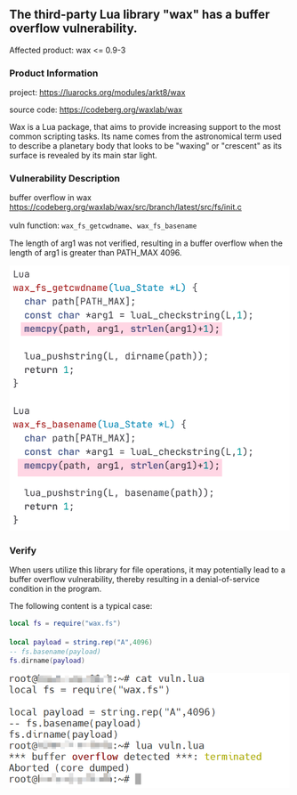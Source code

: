 ## The third-party Lua library "wax" has a buffer overflow vulnerability.

Affected product: wax <= 0.9-3

### Product Information

project: https://luarocks.org/modules/arkt8/wax

source code: https://codeberg.org/waxlab/wax

Wax is a Lua package, that aims to provide increasing support to the most common scripting tasks. Its name comes from the astronomical term used to describe a planetary body that looks to be "waxing" or "crescent" as its surface is revealed by its main star light.

### Vulnerability Description

buffer overflow in wax https://codeberg.org/waxlab/wax/src/branch/latest/src/fs/init.c

vuln function: `wax_fs_getcwdname`、`wax_fs_basename`

The length of arg1 was not verified, resulting in a buffer overflow when the length of arg1 is greater than PATH_MAX 4096.

![](/img/4.png)

### Verify

When users utilize this library for file operations, it may potentially lead to a buffer overflow vulnerability, thereby resulting in a denial-of-service condition in the program.

The following content is a typical case:

```lua
local fs = require("wax.fs")

local payload = string.rep("A",4096)
-- fs.basename(payload)
fs.dirname(payload)
```

![](/img/5.png)

